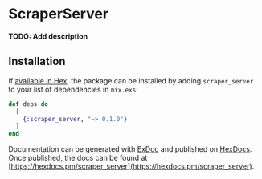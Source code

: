 # ScraperServer

**TODO: Add description**

## Installation

If [available in Hex](https://hex.pm/docs/publish), the package can be installed
by adding `scraper_server` to your list of dependencies in `mix.exs`:

```elixir
def deps do
  [
    {:scraper_server, "~> 0.1.0"}
  ]
end
```

Documentation can be generated with [ExDoc](https://github.com/elixir-lang/ex_doc)
and published on [HexDocs](https://hexdocs.pm). Once published, the docs can
be found at [https://hexdocs.pm/scraper_server](https://hexdocs.pm/scraper_server).

